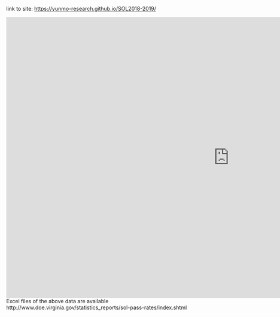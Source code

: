 
link to site: <a href="https://yunmo-research.github.io/SOL2018-2019/" target="_blank">https://yunmo-research.github.io/SOL2018-2019/</a>

<iframe src="https://public.tableau.com/shared/BJGYG2TSZ?:display_count=y&:origin=viz_share_link
amp;&:display_count=y&publish=yes&:origin=viz_share_link?:embed=y&amp;:display_count=yes&amp;publish=yes&amp;amp;:showVizHome=no" width="1190" height="750" scrolling="yes" class="iframe-class" frameborder="0"></iframe>

<br/>
Excel files of the above data are available http://www.doe.virginia.gov/statistics_reports/sol-pass-rates/index.shtml
